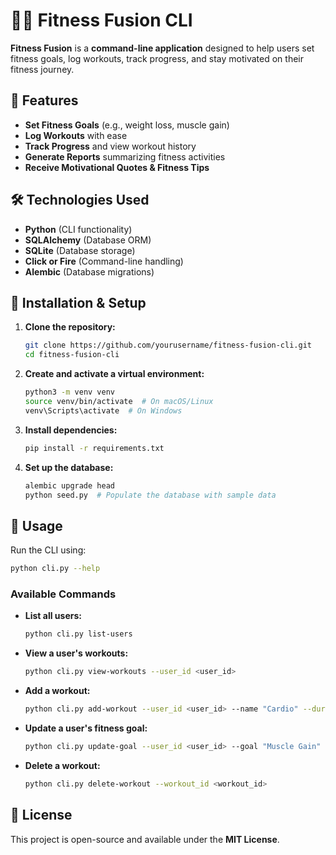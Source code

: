 # 🏋️‍♂️ Fitness Fusion CLI

**Fitness Fusion** is a **command-line application** designed to help users set fitness goals, log workouts, track progress, and stay motivated on their fitness journey.

## 📌 Features

- **Set Fitness Goals** (e.g., weight loss, muscle gain)
- **Log Workouts** with ease
- **Track Progress** and view workout history
- **Generate Reports** summarizing fitness activities
- **Receive Motivational Quotes & Fitness Tips**

## 🛠️ Technologies Used

- **Python** (CLI functionality)
- **SQLAlchemy** (Database ORM)
- **SQLite** (Database storage)
- **Click or Fire** (Command-line handling)
- **Alembic** (Database migrations)

## 🚀 Installation & Setup

1. **Clone the repository:**
   ```sh
   git clone https://github.com/yourusername/fitness-fusion-cli.git
   cd fitness-fusion-cli
   ```

2. **Create and activate a virtual environment:**
   ```sh
   python3 -m venv venv
   source venv/bin/activate  # On macOS/Linux
   venv\Scripts\activate  # On Windows
   ```

3. **Install dependencies:**
   ```sh
   pip install -r requirements.txt
   ```

4. **Set up the database:**
   ```sh
   alembic upgrade head
   python seed.py  # Populate the database with sample data
   ```

## 📌 Usage

Run the CLI using:
```sh
python cli.py --help
```

### Available Commands

- **List all users:**
  ```sh
  python cli.py list-users
  ```

- **View a user's workouts:**
  ```sh
  python cli.py view-workouts --user_id <user_id>
  ```

- **Add a workout:**
  ```sh
  python cli.py add-workout --user_id <user_id> --name "Cardio" --duration 30
  ```

- **Update a user's fitness goal:**
  ```sh
  python cli.py update-goal --user_id <user_id> --goal "Muscle Gain"
  ```

- **Delete a workout:**
  ```sh
  python cli.py delete-workout --workout_id <workout_id>
  ```

## 📜 License

This project is open-source and available under the **MIT License**.
